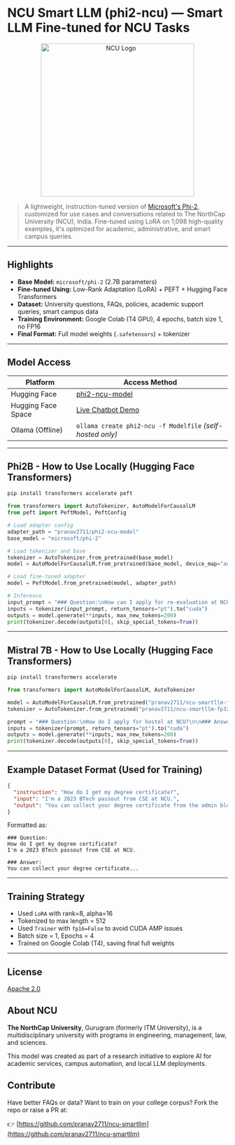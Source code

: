 # NCU Smart LLM (phi2-ncu) — Smart LLM Fine-tuned for NCU Tasks

<p align="center">
  <img src="https://huggingface.co/pranav2711/phi2-ncu-model/resolve/main/NCU-Logo.png" alt="NCU Logo" width="350"/>
</p>

> A lightweight, instruction-tuned version of [Microsoft's Phi-2](https://huggingface.co/microsoft/phi-2), customized for use cases and conversations related to The NorthCap University (NCU), India.
> Fine-tuned using LoRA on 1,098 high-quality examples, it's optimized for academic, administrative, and smart campus queries.

---

## Highlights

* **Base Model:** `microsoft/phi-2` (2.7B parameters)
* **Fine-tuned Using:** Low-Rank Adaptation (LoRA) + PEFT + Hugging Face Transformers
* **Dataset:** University questions, FAQs, policies, academic support queries, smart campus data
* **Training Environment:** Google Colab (T4 GPU), 4 epochs, batch size 1, no FP16
* **Final Format:** Full model weights (`.safetensors`) + tokenizer

---

## Model Access

| Platform           | Access Method                                                               |
| ------------------ | --------------------------------------------------------------------------- |
| Hugging Face       | [phi2-ncu-model](https://huggingface.co/pranav2711/phi2-ncu-model)          |
| Hugging Face Space | [Live Chatbot Demo](https://huggingface.co/spaces/pranav2711/phi2-ncu-chat-space) |
| Ollama (Offline)   | `ollama create phi2-ncu -f Modelfile` *(self-hosted only)*                  |

---

## Phi2B - How to Use Locally (Hugging Face Transformers)

```bash
pip install transformers accelerate peft
```

```python
from transformers import AutoTokenizer, AutoModelForCausalLM
from peft import PeftModel, PeftConfig

# Load adapter config
adapter_path = "pranav2711/phi2-ncu-model"
base_model = "microsoft/phi-2"

# Load tokenizer and base
tokenizer = AutoTokenizer.from_pretrained(base_model)
model = AutoModelForCausalLM.from_pretrained(base_model, device_map="auto")

# Load fine-tuned adapter
model = PeftModel.from_pretrained(model, adapter_path)

# Inference
input_prompt = "### Question:\nHow can I apply for re-evaluation at NCU?\n\n### Answer:"
inputs = tokenizer(input_prompt, return_tensors="pt").to("cuda")
outputs = model.generate(**inputs, max_new_tokens=200)
print(tokenizer.decode(outputs[0], skip_special_tokens=True))
```
---

## Mistral 7B - How to Use Locally (Hugging Face Transformers)

```bash
pip install transformers accelerate
```
```python
from transformers import AutoModelForCausalLM, AutoTokenizer

model = AutoModelForCausalLM.from_pretrained("pranav2711/ncu-smartllm-fp32", device_map="auto")
tokenizer = AutoTokenizer.from_pretrained("pranav2711/ncu-smartllm-fp32")

prompt = "### Question:\nHow do I apply for hostel at NCU?\n\n### Answer:"
inputs = tokenizer(prompt, return_tensors="pt").to("cuda")
outputs = model.generate(**inputs, max_new_tokens=200)
print(tokenizer.decode(outputs[0], skip_special_tokens=True))
```

---

## Example Dataset Format (Used for Training)

```json
{
  "instruction": "How do I get my degree certificate?",
  "input": "I'm a 2023 BTech passout from CSE at NCU.",
  "output": "You can collect your degree certificate from the admin block on working days between 9AM and 4PM. Carry a valid ID proof."
}
```

Formatted as:

```
### Question:
How do I get my degree certificate?
I'm a 2023 BTech passout from CSE at NCU.

### Answer:
You can collect your degree certificate...
```

---

## Training Strategy

* Used `LoRA` with rank=8, alpha=16
* Tokenized to max length = 512
* Used `Trainer` with `fp16=False` to avoid CUDA AMP issues
* Batch size = 1, Epochs = 4
* Trained on Google Colab (T4), saving final full weights

---

## License

[Apache 2.0](https://huggingface.co/pranav2711/phi2-ncu-model/resolve/main/LICENSE)

## About NCU

**The NorthCap University**, Gurugram (formerly ITM University), is a multidisciplinary university with programs in engineering, management, law, and sciences.

This model was created as part of a research initiative to explore AI for academic services, campus automation, and local LLM deployments.

## Contribute

Have better FAQs or data? Want to train on your college corpus? Fork the repo or raise a PR at:

👉 [https://github.com/pranav2711/ncu-smartllm](https://github.com/pranav2711/ncu-smartllm)
